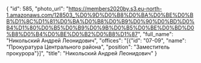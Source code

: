 {
    "id": 585,
    "photo_url": "https://members2020by.s3.eu-north-1.amazonaws.com/128503_%D0%9D%D0%B8%D0%BA%D0%BE%D0%BB%D1%8C%D1%81%D0%BA%D0%B8%D0%B9%D0%90%D0%BD%D0%B4%D1%80%D0%B5%D0%B9%D0%9B%D0%B5%D0%BE%D0%BD%D0%B8%D0%B4%D0%BE%D0%B2%D0%B8%D1%87",
    "full_name": "Никольский Андрей Леонидович",
    "offices": "[{\"id\": \"07-09\", \"name\": \"Прокуратура Центрального района\", \"position\": \"Заместитель прокурора\"}]",
    "title": "Никольский Андрей Леонидович"
}